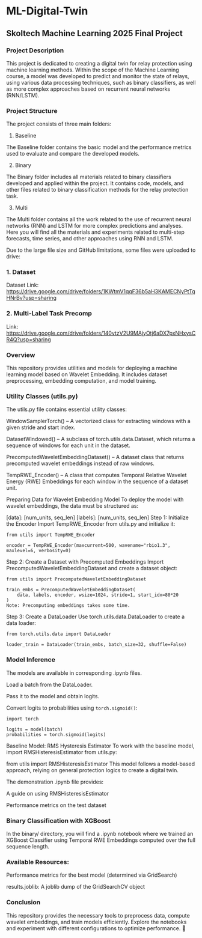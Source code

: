 # ML-Digital-Twin

## Skoltech Machine Learning 2025 Final Project

### Project Description
This project is dedicated to creating a digital twin for relay protection using machine learning methods. Within the scope of the Machine Learning course, a model was developed to predict and monitor the state of relays, using various data processing techniques, such as binary classifiers, as well as more complex approaches based on recurrent neural networks (RNN/LSTM).

### Project Structure
The project consists of three main folders:

1. Baseline

The Baseline folder contains the basic model and the performance metrics used to evaluate and compare the developed models. 

2. Binary

The Binary folder includes all materials related to binary classifiers developed and applied within the project. It contains code, models, and other files related to binary classification methods for the relay protection task.

3. Multi

The Multi folder contains all the work related to the use of recurrent neural networks (RNN) and LSTM for more complex predictions and analyses. Here you will find all the materials and experiments related to multi-step forecasts, time series, and other approaches using RNN and LSTM.

Due to the large file size and GitHub limitations, some files were uploaded to drive:

### 1. Dataset

Dataset Link: https://drive.google.com/drive/folders/1KWtmV1qqF36b5aH3KAMECNyPtTqHNrBv?usp=sharing

### 2. Multi-Label Task Precomp

Link: https://drive.google.com/drive/folders/140vtzV2U9MAjyOtj6aDX7pxNHxysCR4Q?usp=sharing

### Overview
This repository provides utilities and models for deploying a machine learning model based on Wavelet Embedding. It includes dataset preprocessing, embedding computation, and model training.

### Utility Classes (utils.py)
The utils.py file contains essential utility classes:

WindowSamplerTorch() – A vectorized class for extracting windows with a given stride and start index.

DatasetWindowed() – A subclass of torch.utils.data.Dataset, which returns a sequence of windows for each unit in the dataset.

PrecomputedWaveletEmbeddingDataset() – A dataset class that returns precomputed wavelet embeddings instead of raw windows.

TempRWE_Encoder() – A class that computes Temporal Relative Wavelet Energy (RWE) Embeddings for each window in the sequence of a dataset unit.

Preparing Data for Wavelet Embedding Model
To deploy the model with wavelet embeddings, the data must be structured as:


[data]:  [num_units, seq_len]
[labels]: [num_units, seq_len]
Step 1: Initialize the Encoder
Import TempRWE_Encoder from utils.py and initialize it:
```
from utils import TempRWE_Encoder

encoder = TempRWE_Encoder(maxcurrent=500, wavename="rbio1.3", maxlevel=6, verbosity=0)
```
Step 2: Create a Dataset with Precomputed Embeddings
Import PrecomputedWaveletEmbeddingDataset and create a dataset object:

```
from utils import PrecomputedWaveletEmbeddingDataset

train_embs = PrecomputedWaveletEmbeddingDataset(
    data, labels, encoder, wsize=1024, stride=1, start_idx=80*20
)
Note: Precomputing embeddings takes some time.
```

Step 3: Create a DataLoader
Use torch.utils.data.DataLoader to create a data loader:

```
from torch.utils.data import DataLoader

loader_train = DataLoader(train_embs, batch_size=32, shuffle=False)
```
### Model Inference
The models are available in corresponding .ipynb files.

Load a batch from the DataLoader.

Pass it to the model and obtain logits.

Convert logits to probabilities using ```torch.sigmoid()```:
```
import torch

logits = model(batch)
probabilities = torch.sigmoid(logits)
```
Baseline Model: RMS Hysteresis Estimator
To work with the baseline model, import RMSHisteresisEstimator from utils.py:

from utils import RMSHisteresisEstimator
This model follows a model-based approach, relying on general protection logics to create a digital twin.

The demonstration .ipynb file provides:

A guide on using RMSHisteresisEstimator

Performance metrics on the test dataset

### Binary Classification with XGBoost
In the binary/ directory, you will find a .ipynb notebook where we trained an XGBoost Classifier using Temporal RWE Embeddings computed over the full sequence length.

### Available Resources:
Performance metrics for the best model (determined via GridSearch)

results.joblib: A joblib dump of the GridSearchCV object

### Conclusion
This repository provides the necessary tools to preprocess data, compute wavelet embeddings, and train models efficiently. Explore the notebooks and experiment with different configurations to optimize performance. 🚀








